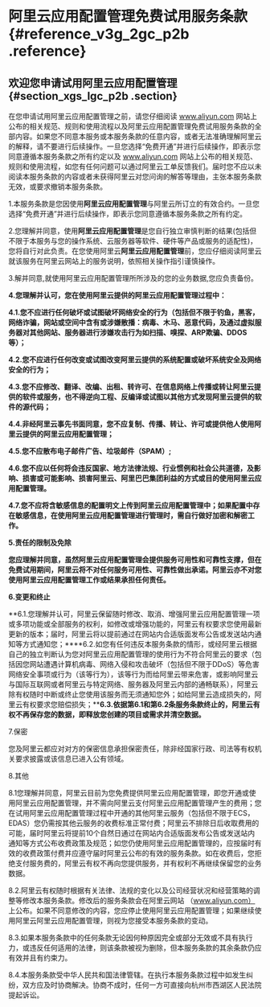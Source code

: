 # 阿里云应用配置管理免费试用服务条款 {#reference_v3g_2gc_p2b .reference}

## 欢迎您申请试用阿里云应用配置管理 {#section_xgs_lgc_p2b .section}

在您申请试用阿里云应用配置管理之前，请您仔细阅读 www.aliyun.com 网站上公布的相关规范、规则和使用流程以及阿里云应用配置管理免费试用服务条款的全部内容。如果您不同意本服务或本服务条款的任意内容，或者无法准确理解阿里云的解释，请不要进行后续操作。一旦您选择“免费开通”并进行后续操作，即表示您同意遵循本服务条款之所有约定以及 www.aliyun.com 网站上公布的相关规范、规则和使用流程，如您有任何问题可以通过阿里云工单反馈我们。届时您不应以未阅读本服务条款的内容或者未获得阿里云对您问询的解答等理由，主张本服务条款无效，或要求撤销本服务条款。

1.本服务条款是您因使用**阿里云应用配置管理**与阿里云所订立的有效合约。一旦您选择“免费开通”并进行后续操作，即表示您同意遵循本服务条款之所有约定。

2.您理解并同意，使用**阿里云应用配置管理**是您自行独立审慎判断的结果\(包括但不限于本服务与您的操作系统、云服务器等软件、硬件等产品或服务的适配性\)，您将自行对此负责。在您使用阿里云**阿里云应用配置管理**前，您应仔细阅读阿里云就该服务在阿里云网站上的服务说明，依照相关操作指引谨慎操作。

3.解并同意,就使用阿里云应用配置管理所所涉及的您的业务数据,您应负责备份。

**4.您理解并认可，您在使用阿里云提供的阿里云应用配置管理过程中：**

**4.1.您不应进行任何破坏或试图破坏网络安全的行为（包括但不限于钓鱼，黑客，网络诈骗，网站或空间中含有或涉嫌散播：病毒、木马、恶意代码，及通过虚拟服务器对其他网站、服务器进行涉嫌攻击行为如扫描、嗅探、ARP欺骗、DDOS等）；**

**4.2.您不应进行任何改变或试图改变阿里云提供的系统配置或破坏系统安全及网络安全的行为；**

**4.3.您不应修改、翻译、改编、出租、转许可、在信息网络上传播或转让阿里云提供的软件或服务，也不得逆向工程、反编译或试图以其他方式发现阿里云提供的软件的源代码；**

**4.4.非经阿里云事先书面同意，您不应复制、传播、转让、许可或提供他人使用阿里云提供的阿里云应用配置管理；**

**4.5.您不应散布电子邮件广告、垃圾邮件（SPAM）;**

**4.6.您不应以任何将会违反国家、地方法律法规、行业惯例和社会公共道德，及影响、损害或可能影响、损害阿里云、阿里巴巴集团利益的方式或目的使用阿里云应用配置管理。**

**4.7.您不应将含敏感信息的配置明文上传到阿里云应用配置管理中；如果配置中存在敏感信息，在使用阿里云应用配置管理进行管理时，需自行做好加密和解密工作。**

**5.责任的限制及免除**

**您应理解并同意，虽然阿里云应用配置管理会提供服务可用性和可靠性支撑，但在免费试用期间，阿里云将不对任何服务可用性、可靠性做出承诺。阿里云亦不对您使用阿里云应用配置管理工作或结果承担任何责任。**

**6.变更和终止**

**6.1.您理解并认可，阿里云保留随时修改、取消、增强阿里云应用配置管理一项或多项功能或全部服务的权利，如修改或增强功能的，阿里云有权要求您使用最新更新的版本；届时，阿里云将以提前通过在网站内合适版面发布公告或发送站内通知等方式通知您；****6.2.如您有任何违反本服务条款的情形，或经阿里云根据自己的独立判断认为您对阿里云应用配置管理的使用行为不符合阿里云的要求（包括因您网站遭遇计算机病毒、网络入侵和攻击破坏（包括但不限于DDoS）等危害网络安全事项或行为（该等行为），该等行为而给阿里云带来危害，或影响阿里云与国际互联网或者阿里云与特定网络、服务器及阿里云内部的通畅联系），阿里云除有权随时中断或终止您使用该服务而无须通知您外；如给阿里云造成损失的，阿里云有权要求您赔偿损失；****6.3.依据第6.1和第6.2条服务条款终止的，阿里云有权不再保存您的数据，即释放您创建的项目或需求并清空数据。**

7.保密

您及阿里云都应对对方的保密信息承担保密责任，除非经国家行政、司法等有权机关要求披露或该信息已进入公有领域。

8.其他

8.1您理解并同意，阿里云目前为您免费提供阿里云应用配置管理，即您开通或使用阿里云应用配置管理，并不需向阿里云支付阿里云应用配置管理产生的费用；您在试用阿里云应用配置管理过程中开通的其他阿里云服务（包括但不限于ECS，EDAS）您仍需按其他云服务的收费标准正常付费；阿里云不排除日后收取费用的可能，届时阿里云将提前10个自然日通过在网站内合适版面发布公告或发送站内通知等方式公布收费政策及规范；如您仍使用阿里云应用配置管理的，应按届时有效的收费政策付费并应遵守届时阿里云公布的有效的服务条款。如在收费后，您拒绝支付服务费的，阿里云有权不再向您提供服务，并有权利不再继续保留您的业务数据。

8.2.阿里云有权随时根据有关法律、法规的变化以及公司经营状况和经营策略的调整等修改本服务条款。修改后的服务条款会在阿里云网站 （www.aliyun.com） 上公布。如果不同意修改的内容，您应停止使用阿里云应用配置管理；如果继续使用阿里云阿里云应用配置管理，则视为您接受本服务条款的变动。

8.3.如果本服务条款中的任何条款无论因何种原因完全或部分无效或不具有执行力，或违反任何适用的法律，则该条款被视为删除，但本服务条款的其余条款仍应有效并且有约束力。

8.4.本服务条款受中华人民共和国法律管辖。在执行本服务条款过程中如发生纠纷，双方应及时协商解决。协商不成时，任何一方可直接向杭州市西湖区人民法院提起诉讼。

